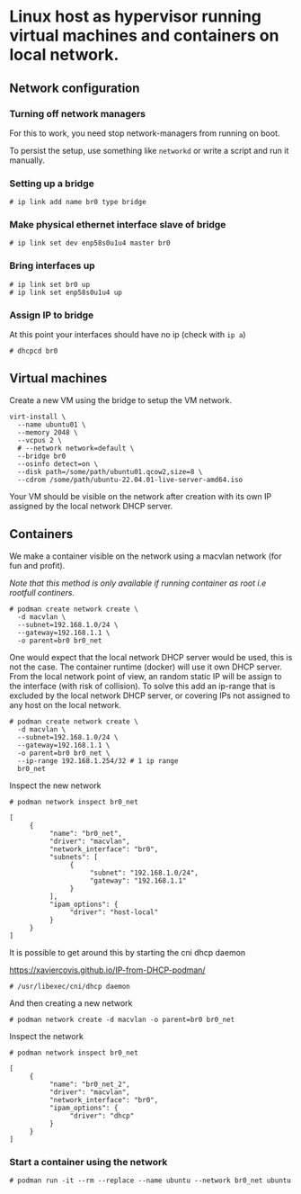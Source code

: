 # Linux host as hypervisor running virtual machines and containers on local network. 

## Network configuration

### Turning off network managers

For this to work, you need stop network-managers from running on boot.

To persist the setup, use something like `networkd` or write a script and run it manually.

### Setting up a bridge 

```
# ip link add name br0 type bridge
```

### Make physical ethernet interface slave of bridge

```
# ip link set dev enp58s0u1u4 master br0
```

### Bring interfaces up
```
# ip link set br0 up
# ip link set enp58s0u1u4 up
```

### Assign IP to bridge

At this point your interfaces should have no ip (check with `ip a`)

```
# dhcpcd br0
```

## Virtual machines

Create a new VM using the bridge to setup the VM network.

```
virt-install \
  --name ubuntu01 \
  --memory 2048 \
  --vcpus 2 \
  # --network network=default \
  --bridge br0
  --osinfo detect=on \
  --disk path=/some/path/ubuntu01.qcow2,size=8 \
  --cdrom /some/path/ubuntu-22.04.01-live-server-amd64.iso
```

Your VM should be visible on the network after creation with its own IP assigned by the local network DHCP server.

## Containers

We make a container visible on the network using a macvlan network (for fun and profit).

_Note that this method is only available if running container as root i.e rootfull continers._

```
# podman create network create \
  -d macvlan \
  --subnet=192.168.1.0/24 \
  --gateway=192.168.1.1 \
  -o parent=br0 br0_net
```

One would expect that the local network DHCP server would be used, this is not the case. The container runtime (docker) will use it own DHCP server. From the local network point of view, an random static IP will be assign to the interface (with risk of collision). To solve this
add an ip-range that is excluded by the local network DHCP server, or covering IPs not assigned to any host on the local network.

```
# podman create network create \
  -d macvlan \
  --subnet=192.168.1.0/24 \
  --gateway=192.168.1.1 \
  -o parent=br0 br0_net \
  --ip-range 192.168.1.254/32 # 1 ip range
  br0_net
```

Inspect the new network

```
# podman network inspect br0_net

[
     {
          "name": "br0_net",
          "driver": "macvlan",
          "network_interface": "br0",
          "subnets": [
               {
                    "subnet": "192.168.1.0/24",
                    "gateway": "192.168.1.1"
               }
          ],
          "ipam_options": {
               "driver": "host-local"
          }
     }
]
```

It is possible to get around this by starting the cni dhcp daemon

https://xaviercovis.github.io/IP-from-DHCP-podman/

```
# /usr/libexec/cni/dhcp daemon
```

And then creating a new network

```
# podman network create -d macvlan -o parent=br0 br0_net
```

Inspect the network

```
# podman network inspect br0_net

[
     {
          "name": "br0_net_2",
          "driver": "macvlan",
          "network_interface": "br0",
          "ipam_options": {
               "driver": "dhcp"
          }
     }
]
```

### Start a container using the network

```
# podman run -it --rm --replace --name ubuntu --network br0_net ubuntu
```


